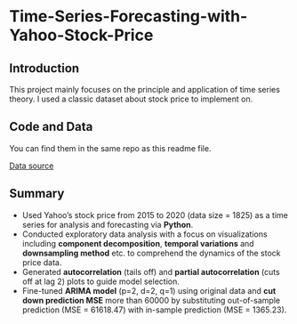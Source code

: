# Time-Series-Forecasting-with-Yahoo-Stock-Price

## Introduction
This project mainly focuses on the principle and application of time series theory. I used a classic dataset about stock price to implement on. 

## Code and Data
You can find them in the same repo as this readme file.

[Data source](https://finance.yahoo.com/)

## Summary
- Used Yahoo’s stock price from 2015 to 2020 (data size = 1825) as a time series for analysis and forecasting via **Python**.
- Conducted exploratory data analysis with a focus on visualizations including **component decomposition**, **temporal variations** and **downsampling method** etc. to comprehend the dynamics of the stock price data.
- Generated **autocorrelation** (tails off) and **partial autocorrelation** (cuts off at lag 2) plots to guide model selection.
- Fine-tuned **ARIMA model** (p=2, d=2, q=1) using original data and **cut down prediction MSE** more than 60000 by substituting out-of-sample prediction (MSE = 61618.47) with in-sample prediction (MSE = 1365.23).
